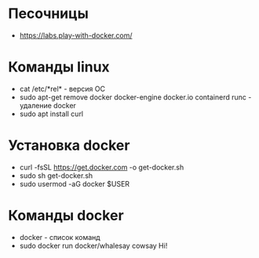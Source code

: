 # Песочницы
- https://labs.play-with-docker.com/

# Команды linux
- cat /etc/\*rel\* - версия ОС 
- sudo apt-get remove docker docker-engine docker.io containerd runc - удаление docker
- sudo apt install curl

# Установка docker
- curl -fsSL https://get.docker.com -o get-docker.sh
- sudo sh get-docker.sh
- sudo usermod -aG docker $USER

# Команды docker
- docker - список команд
- sudo docker run docker/whalesay cowsay Hi! 
